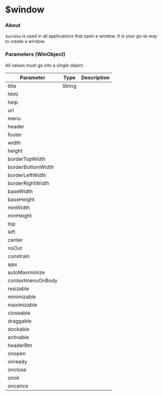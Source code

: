 # $window

### About

`$window` is used in all applications that open a window. It is your go-to way to create a window.

### Parameters (WinObject)

All values must go into a single object.

| Parameter         | Type   | Description |
| ----------------- | ------ | ----------- |
| title             | String |             |
| html              |        |             |
| help              |        |             |
| url               |        |             |
| menu              |        |             |
| header            |        |             |
| footer            |        |             |
| width             |        |             |
| height            |        |             |
| borderTopWidth    |        |             |
| borderBottomWidth |        |             |
| borderLeftWidth   |        |             |
| borderRightWidth  |        |             |
| baseWidth         |        |             |
| baseHeight        |        |             |
| minWidth          |        |             |
| minHeight         |        |             |
| top               |        |             |
| left              |        |             |
| center            |        |             |
| noOut             |        |             |
| constrain         |        |             |
| ajax              |        |             |
| autoMaxmimize     |        |             |
| contextmenuOnBody |        |             |
| resizable         |        |             |
| minimizable       |        |             |
| maximizable       |        |             |
| closeable         |        |             |
| draggable         |        |             |
| dockable          |        |             |
| activable         |        |             |
| headerBtn         |        |             |
| onopen            |        |             |
| onready           |        |             |
| onclose           |        |             |
| onok              |        |             |
| oncance           |        |             |

